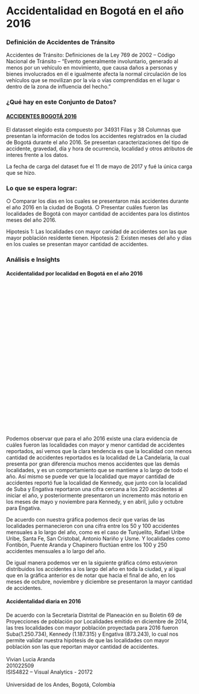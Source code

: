 
# Accidentalidad en Bogotá en el año 2016 

### Definición de Accidentes de Tránsito

Accidentes de Tránsito: Definiciones de la Ley 769 de 2002 – Código Nacional de Tránsito
– “Evento generalmente involuntario, generado al menos por un vehículo en movimiento, que causa daños a personas y bienes involucrados en él e igualmente afecta la normal circulación de los vehículos que se movilizan por la vía o vías comprendidas en el lugar o dentro de la zona de influencia del hecho.”

### ¿Qué hay en este Conjunto de Datos?

#### [ACCIDENTES BOGOTÁ 2016](https://www.datos.gov.co/Transporte/2016-ACCIDENTES-DE-TR-NSITO-BOGOT-/79fi-zm8c)

El datasset elegido esta compuesto por 34931 Filas y 38 Columnas que presentan la información de todos los accidentes registrados en la ciudad de Bogotá durante el año 2016.  Se presentan caracterizaciones del tipo de accidente, gravedad, día y hora de ocurrencia, localidad y otros atributos de interes frente a los datos. 

La fecha de carga del dataset fue el 11 de mayo de 2017 y fué la única carga que se hizo.

### Lo que se espera lograr:
○ Comparar los días en los cuales se presentaron más accidentes durante el año 2016 en la ciudad de Bogotá.
○ Presentar cuáles fueron las localidades de Bogotá con mayor cantidad de accidentes para los distintos meses del año 2016.

Hipotesis 1: Las localidades con mayor canidad de accidentes son las que mayor población residente tienen.
Hipotesis 2: Existen meses del año y días en los cuales se presentan mayor cantidad de accidentes.

### Análisis e Insights
         	 
<title>Accidentalidad por localidad en Bogotá en el año 2016</title>
<html lang="en">
<meta charset="utf-8">
<style>

.axis--x path {
  display: none;
}

.line {
  fill: none;
  stroke: steelblue;
  stroke-width: 1.5px;
}

 circle {
    fill: white;
    stroke: #ed1e79; 
    stroke-width: 3;
}
</style>
<div>
<h4>Accidentalidad por localidad en Bogotá en el año 2016</h4>
</div>
<svg width="640" height="500"></svg>
<script src="//d3js.org/d3.v4.min.js"></script>
<script>

// definición de la variable que contendra el elemneto SVG y sus dimensiones
var svg = d3.select("svg"),
// configuración de las dimensiones y márgenes del gráfico
    margin = {top: 20, right: 80, bottom: 30, left: 50},
    width = svg.attr("width") - margin.left - margin.right,
    height = svg.attr("height") - margin.top - margin.bottom,
    // creación del elemento de tipo svg  (g)
    g = svg.append("g").attr("transform", "translate(" + margin.left + "," + margin.top + ")");

// definición del tipo de dato asociado al mes 
var parseTime = d3.timeParse("%m %Y");

// definición de las escalas
var x = d3.scaleTime().range([0, width]), // escala de tiempo
    y = d3.scaleLinear().range([height, 0]), // escala lineal
    z = d3.scaleOrdinal(d3.schemeCategory10); // rango de colores  usar

// tipo de linea a utilizar en el gráfico y caracterización de los atributos mes y cantidad de accidentes.
var line = d3.line()
    .curve(d3.curveBasis) // tipo de línea
    .x(function(d) { return x(d.MES); })
    .y(function(d) { return y(d.accidentes); });

// lectura de los datos desde archivo .tsv
d3.tsv("accidentes_localidad_MES.tsv", type, function(error, data) {
  if (error) throw error;

// definición de la variable que establece las líneas a pintar, para nuestro caso las localidades
  var localidades = data.columns.slice(1).map(function(id) {
    return {
      id: id,
      values: data.map(function(d) {
        return {MES : d.MES , accidentes : d[id]}; }) }; // cantidad de accidentes por localidad para cada mes
  });

  // definición del dominio para el eje de las x, dado por los meses en términos de línea de tiempo
  x.domain(d3.extent(data, function(d) { return d.MES; }));
  // definición del dominio para el eje de las y, dado por las localidades 
  // devuelve la cantidad de accidentes por localidad por cada mes
  y.domain([
    d3.min(localidades, function(c) { return d3.min(c.values, function(d) { return d.accidentes; }); }),
    d3.max(localidades, function(c) { return d3.max(c.values, function(d) { return d.accidentes; }); })
  ]);
  // definición del dominio de las Z el cual nos da el dato para la línea
  z.domain(localidades.map(function(c) { return c.id; }));

  // eje x
  g.append("g")
      .attr("class", "axis axis--x")
      .attr("transform", "translate(0," + height + ")")
      .call(d3.axisBottom(x));

  // eje y, el rango esta dado por los valores mínimo y máximo de la cantidad de accidentes por mes por localidad
  g.append("g")
      .attr("class", "axis axis--y")
      .call(d3.axisLeft(y))
    .append("text")
      .attr("transform", "rotate(-90)")
      .attr("y", 3)
      .attr("dy", "0.71em")
      .attr("fill", "#000")
      .text("Accidentes");
  
  // variable con nombres de localidades para ser pintadas 
  var local = g.selectAll(".local")
    .data(localidades)
    .enter().append("g")
      .attr("class", "local");
  
  // path de lineas por localidad con datos de cantidad de accidentes
  local.append("path")
      .attr("class", "line")
      .attr("d", function(d) { return line(d.values); })
      .style("stroke", function(d) { return z(d.id); });
  
  // texto de las líneas
  local.append("text")
      .datum(function(d) { return {id: d.id, value: d.values[d.values.length - 1]}; })
      .attr("transform", function(d) { return "translate(" + x(d.value.MES) + "," + y(d.value.accidentes) + ")"; })
      .attr("x", 1.5)
      .attr("dy", "0.35em")
      .style("font", "8px sans-serif")
      .text(function(d) { return d.id; });

});

function type(d, _, columns) {
  d.MES  = parseTime(d.MES);
  for (var i = 1, n = columns.length, c; i < n; ++i) d[c = columns[i]] = +d[c];
  return d;
}

</script>
</html>


Podemos observar que para el año 2016 existe una clara evidencia de cuáles fueron las localidades con mayor y menor cantidad de accidentes reportados, así vemos que la clara tendencia es que la localidad con menos cantidad de accidentes reportados es la localidad de La Candelaria, la cual presenta por gran diferencia muchos menos accidentes que las demás localidades, y es un comportamiento que se mantiene a lo largo de todo el año.   Así mismo se puede ver que la localidad que mayor cantidad de accidentes reportó fue la localidad de Kennedy, que junto con la localidad de Suba y Engativa reportaron una cifra cercana a los 220 accidentes al iniciar el año, y posteriormente presentaron un incremento más notorio en los meses de mayo y noviembre para Kennedy, y en abril, julio y octubre para Engativa.   

De acuerdo con nuestra gráfica podemos decir que varias de las localidades permanecieron con una cifra entre los 50 y 100 accidentes mensuales a lo largo del año, como es el caso de Tunjuelito, Rafael Uribe Uribe, Santa Fe, San Cristobal, Antonio Nariño y Usme. Y localidades como Fontibón, Puente Aranda y Chapinero fluctúan entre los 100 y 250 accidentes mensuales a lo largo del año. 

De igual manera podemos ver en la siguiente gráfica cómo estuvieron distribuidos los accidentes a los largo del año en toda la ciudad, y al igual que en la gráfica anterior es de notar que hacia el final de año, en los meses de octubre, noviembre y diciembre se presentaron la mayor cantidad de accidentes. 

<div>
<h4>Accidentalidad diaria en 2016</h4>
</div>

<style>
#calendar {
  margin: 20px;
}
.month {
  margin-right: 8px;
}
.month-name {
  font-size: 85%;
  fill: #777;
  font-family: Arial, Helvetica;
}
.day.hover {
  stroke: #6d6E70;
  stroke-width: 2;
}
.day.focus {
  stroke: #ffff33;
  stroke-width: 2;
}
</style>
<body>

<div id="calendar"></div>

<script src="https://d3js.org/d3.v4.min.js"></script>
<script src="https://d3js.org/d3-scale-chromatic.v1.min.js"></script>
<script>

function drawCalendar(dateData){

  var weeksInMonth = function(month){
    var m = d3.timeMonth.floor(month)
    return d3.timeWeeks(d3.timeWeek.floor(m), d3.timeMonth.offset(m,1)).length;
  }

// elegir las fechas mínimas y máximas a mstrar en el calendario de acuerdo con los datos
  var minDate = d3.min(dateData, function(d) { return new Date(d.Fecha) })
  var maxDate = d3.max(dateData, function(d) { return new Date(d.Fecha) })

  var cellMargin = 2,
      cellSize = 20;

  var day = d3.timeFormat("%w"),
      week = d3.timeFormat("%U"),
      format = d3.timeFormat("%d-%m-%Y"),
      titleFormat = d3.utcFormat("%a, %d-%b");
      monthName = d3.timeFormat("%B"), // Formato del nombre del mes
      months= d3.timeMonth.range(d3.timeMonth.floor(minDate), maxDate);

  
    var svg = d3.select("#calendar").selectAll("svg")
    .data(months)
    .enter().append("svg")
      .attr("class", "month")
      .attr("width", (cellSize * 7) + (cellMargin * 8) )
      .attr("height", function(d) {
        var rows = weeksInMonth(d);
        return (cellSize * rows) + (cellMargin * (rows + 1)) + 20; // the 20 is for the month labels
      })
    .append("g")

    svg.append("text")
    .attr("class", "month-name")
    .attr("x", ((cellSize * 7) + (cellMargin * 8)) / 2 )
    .attr("y", 15)
    .attr("text-anchor", "middle")
    .text(function(d) { return monthName(d); })

    var rect = svg.selectAll("rect.day")
    .data(function(d, i) {
      return d3.timeDays(d, new Date(d.getFullYear(), d.getMonth()+1, 1));
    })
    .enter().append("rect")
      .attr("class", "day")
      .attr("width", cellSize)
      .attr("height", cellSize)
      .attr("rx", 3).attr("ry", 3) // rounded corners
      .attr("fill", '#eaeaea') // default light grey fill
      .attr("x", function(d) {
        return (day(d) * cellSize) + (day(d) * cellMargin) + cellMargin;
      })
      .attr("y", function(d) {
        return ((week(d) - week(new Date(d.getFullYear(),d.getMonth(),1))) * cellSize) +
               ((week(d) - week(new Date(d.getFullYear(),d.getMonth(),1))) * cellMargin) +
               cellMargin + 20;
       })
      .on("mouseover", function(d) {
        d3.select(this).classed('hover', true);
      })
      .on("mouseout", function(d) {
        d3.select(this).classed('hover', false);
      })
      .datum(format);

  rect.append("title")
    .text(function(d) { return titleFormat(new Date(d)); });

  var lookup = d3.nest()
    .key(function(d) { return d.Fecha; })
    .rollup(function(leaves) {
      return d3.sum(leaves, function(d){ return parseInt(d.Total); });
    })
    .object(dateData);

   var scale = d3.scaleLinear()
    .domain(d3.extent(dateData, function(d) { return parseInt(d.Total); }))
    .range([0,1]); // Se deja el rango completo para que se marque mas la diferencia de colores

    var formatTime = function(input, formatInput, formatOutput){
    var dateParse = d3.timeParse(formatInput);
    var dateFormat = d3.timeFormat(formatOutput);
    return dateFormat(dateParse(input));
};

  rect.filter(function(d) { return d in lookup; })
    .style("fill", function(d) { return d3.interpolatePuBu(scale(lookup[d])); })
    .select("title")
    .text(function(d) { 
    return formatTime(d,"%d-%m-%Y","%a, %d-%b") + ":  " + lookup[d]; });
}

d3.csv("accidentes_diarios_bogota.csv", function(response){
  drawCalendar(response);
})
</script>

De acuerdo con la Secretaría Distrital de Planeación en su Boletin 69 de Proyecciones de población por Localidades emitido en diciembre de 2014, las tres localidades con mayor población proyectada para 2016 fueron Suba(1.250.734), Kennedy (1.187.315) y Engativa (873.243), lo cual nos permite validar nuestra hipótesis de que las localidades con mayor población son las que reportan mayor cantidad de accidentes. 
<br/><br/>
Vivian Lucia Aranda<br/>
201022509<br/>
ISIS4822 – Visual Analytics - 20172	<br/>		
Universidad de los Andes, Bogotá, Colombia
